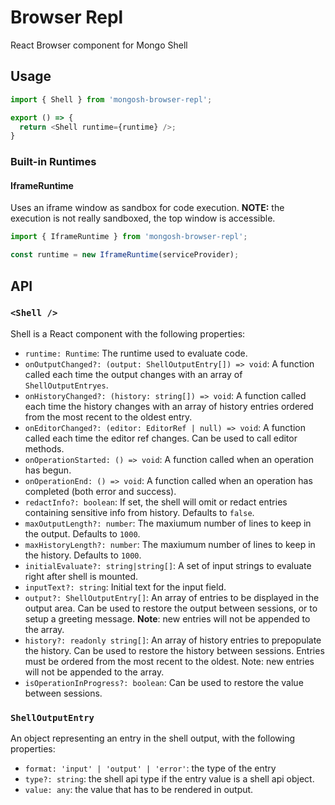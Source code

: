 # Browser Repl

React Browser component for Mongo Shell

## Usage

```js
import { Shell } from 'mongosh-browser-repl';

export () => {
  return <Shell runtime={runtime} />;
}
```

### Built-in Runtimes

#### IframeRuntime

Uses an iframe window as sandbox for code execution. **NOTE:** the execution is not really sandboxed, the top window is accessible.

```js
import { IframeRuntime } from 'mongosh-browser-repl';

const runtime = new IframeRuntime(serviceProvider);
```

## API

### `<Shell />`

Shell is a React component with the following properties:

- `runtime: Runtime`: The runtime used to evaluate code.
- `onOutputChanged?: (output: ShellOutputEntry[]) => void`: A function called each time the output changes with an array of `ShellOutputEntryes`.
- `onHistoryChanged?: (history: string[]) => void`: A function called each time the history changes with an array of history entries ordered from the most recent to the oldest entry.
- `onEditorChanged?: (editor: EditorRef | null) => void`: A function called each time the editor ref changes. Can be used to call editor methods.
- `onOperationStarted: () => void`: A function called when an operation has begun.
- `onOperationEnd: () => void`: A function called when an operation has completed (both error and success).
- `redactInfo?: boolean`: If set, the shell will omit or redact entries containing sensitive info from history. Defaults to `false`.
- `maxOutputLength?: number`: The maxiumum number of lines to keep in the output. Defaults to `1000`.
- `maxHistoryLength?: number`: The maxiumum number of lines to keep in the history. Defaults to `1000`.
- `initialEvaluate?: string|string[]`: A set of input strings to evaluate right after shell is mounted.
- `inputText?: string`: Initial text for the input field.
- `output?: ShellOutputEntry[]`: An array of entries to be displayed in the output area. Can be used to restore the output between sessions, or to setup a greeting message. **Note**: new entries will not be appended to the array.
- `history?: readonly string[]`: An array of history entries to prepopulate the history.
  Can be used to restore the history between sessions. Entries must be ordered from the most recent to the oldest. Note: new entries will not be appended to the array.
- `isOperationInProgress?: boolean`: Can be used to restore the value between sessions.

### `ShellOutputEntry`

An object representing an entry in the shell output, with the following properties:

- `format: 'input' | 'output' | 'error'`: the type of the entry
- `type?: string`: the shell api type if the entry value is a shell api object.
- `value: any`: the value that has to be rendered in output.
